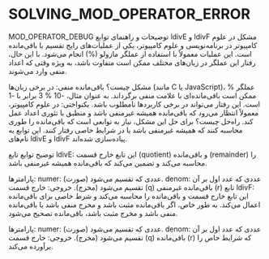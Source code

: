 # SOLVING_MOD_OPERATOR_ERROR
MOD_OPERATOR_DEBUG
توضیحات و راهنمای توابع ldivE و ldivF
مشکل در علوم کامپیوتر
در برنامه‌نویسی و علوم کامپیوتر، یکی از عملیات‌های رایج تقسیم با باقی‌مانده است. این عملیات معمولاً با استفاده از عملگر مازولو (%) انجام می‌شود. با این حال، رفتار این عملگر در زبان‌های مختلف ممکن است متفاوت باشد، به ویژه وقتی که اعداد منفی وارد می‌شوند.

مشکل چیست؟
باقی‌مانده منفی: در برخی زبان‌ها (مانند C یا JavaScript)، عملگر % ممکن است باقی‌مانده‌ای با علامت منفی برگرداند. به عنوان مثال، -10 % 3 برابر با -1 است. این رفتار می‌تواند در برخی کاربردها نامطلوب باشد.
یکنواختی: در علوم کامپیوتر، معمولاً انتظار می‌رود که باقی‌مانده همیشه غیرمنفی باشد و منطبق با تئوری اعداد عمل کند.
راه‌حل چیست؟
برای حل این مشکل، نیاز به توابعی است که باقی‌مانده را طوری محاسبه کنند که همیشه غیرمنفی باشد یا در شرایط خاصی رفتار کنند. این توابع به نام‌های ldivE و ldivF پیاده‌سازی شده‌اند.

توضیح توابع
تابع ldivE:
این تابع خارج قسمت (quotient) و باقی‌مانده (remainder) را محاسبه می‌کند و تضمین می‌کند که باقی‌مانده همیشه غیرمنفی باشد.

پارامترها:
numer: عددی که تقسیم می‌شود (صورت).
denom: عددی که عدد اول بر آن تقسیم می‌شود (مخرج).
خروجی:
خارج قسمت (q)
باقی‌مانده غیرمنفی (r)
تابع ldivF:
این تابع خارج قسمت و باقی‌مانده را محاسبه می‌کند و شرط خاصی برای باقی‌مانده اعمال می‌کند. به طور خاص، اگر باقی‌مانده مثبت باشد و مخرج منفی باشد یا باقی‌مانده منفی باشد و مخرج مثبت باشد، باقی‌مانده تصحیح می‌شود.

پارامترها:
numer: عددی که تقسیم می‌شود (صورت).
denom: عددی که عدد اول بر آن تقسیم می‌شود (مخرج).
خروجی:
خارج قسمت (q)
باقی‌مانده (r) که شرایط خاص را برآورده می‌کند.

